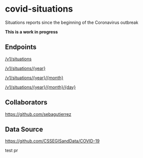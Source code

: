 # covid-situations
Situations reports since the beginning of the Coronavirus outbreak

**This is a work in progress**

## Endpoints

[/v1/situations](https://covid-situations.herokuapp.com/v1/situations)

[/v1/situations/{year}](https://covid-situations.herokuapp.com/v1/situations/2020)

[/v1/situations/{year}/{month}](https://covid-situations.herokuapp.com/v1/situations/2020/january)

[/v1/situations/{year}/{month}/{day}](https://covid-situations.herokuapp.com/v1/situations/2020/january/20)

## Collaborators
https://github.com/sebagutierrez

## Data Source
https://github.com/CSSEGISandData/COVID-19



test pr
